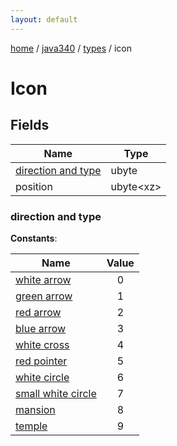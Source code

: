 ```yaml
---
layout: default
---
```


[home](/)  /  [java340](/protocol/java340)  /  [types](/protocol/java340/types)  /  icon

# Icon

## Fields

Name | Type
---|---
[direction and type](#direction-and-type) | ubyte
position | ubyte&lt;xz&gt;

### direction and type

**Constants**:

Name | Value
---|:---:
[white arrow](direction-and-type_white-arrow) | 0
[green arrow](direction-and-type_green-arrow) | 1
[red arrow](direction-and-type_red-arrow) | 2
[blue arrow](direction-and-type_blue-arrow) | 3
[white cross](direction-and-type_white-cross) | 4
[red pointer](direction-and-type_red-pointer) | 5
[white circle](direction-and-type_white-circle) | 6
[small white circle](direction-and-type_small-white-circle) | 7
[mansion](direction-and-type_mansion) | 8
[temple](direction-and-type_temple) | 9
